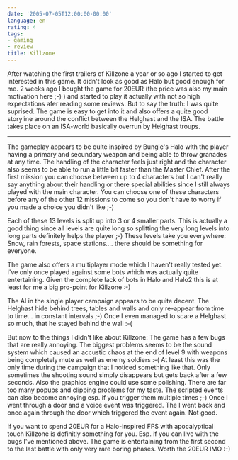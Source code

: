 ```yaml
---
date: '2005-07-05T12:00:00-00:00'
language: en
rating: 4
tags:
- gaming
- review
title: Killzone
---
```



After watching the first trailers of Killzone a year or so ago I started to get interested in this game. It didn't look as good as Halo but good enough for me. 2 weeks ago I bought the game for 20EUR (the price was also my main motivation here ;-) )  and started to play it actually with not so high expectations afer reading some reviews. But to say the truth: I was quite suprised. The game is easy to get into it and also offers a quite good storyline around the conflict between the Helghast and the ISA. The battle takes place on an ISA-world basically overrun by Helghast troups.

-------------------------------



The gameplay appears to be quite inspired by Bungie's Halo with the player having a primary and secundary weapon and being able to throw granades at any time. The handling of the character feels just right and the character also seems to be able to run a little bit faster than the Master Chief.  After the first mission you can choose between up to 4 characters but I can't really say anything about their handling or there special abilities since I still always played with the main character. You can choose one of these characters before any of the other 12 missions to come so you don't have to worry if you made a choice you didn't like ;-)

Each of these 13 levels is split up into 3 or 4 smaller parts. This is actually a good thing since all levels are quite long so splitting the very long levels into long parts definitely helps the player ;-) These levels take you everywhere: Snow, rain forests, space stations.... there should be something for everyone.

The game also offers a multiplayer mode which I haven't really tested yet. I've only once played against some bots which was actually quite entertaining. Given the complete lack of bots in Halo and Halo2 this is at least for me a big pro-point for Killzone :-) 

The AI in the single player campaign appears to be quite decent. The Helghast hide behind trees, tables and walls and only re-appear from time to time... in constant intervals ;-) Once I even managed to scare a Helghast so much, that he stayed behind the wall :-(

But now to the things I didn't like about Killzone: The game has a few bugs that are really annoying. The biggest problems seems to be the sound system which caused an accustic chaos at the end of level 9 with weapons being completely mute as well as enemy soldiers :-( At least this was the only time during the campaign that I noticed something like that. Only sometimes the shooting sound simply disappears but gets back after a few seconds. Also the graphics engine could use some polishing. There are far too many popups and clipping problems for my taste. The scripted events can also become annoying esp. if you trigger them multiple times ;-) Once I went through a door and a voice event was triggered. The I went back and once again through the door which triggered the event again. Not good.

If you want to spend 20EUR for a Halo-inspired FPS with apocalyptical touch Killzone is definitly something for you. Esp. if you can live with the bugs I've mentioned above. The game is entertaining from the first second to the last battle with only very rare boring phases. Worth the 20EUR IMO :-)